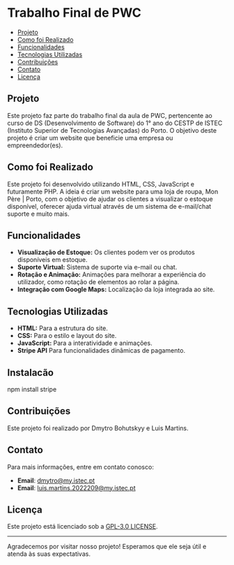 # Trabalho Final de PWC

- [Projeto](#projeto)
- [Como foi Realizado](#como-foi-realizado)
- [Funcionalidades](#funcionalidades)
- [Tecnologias Utilizadas](#tecnologias-utilizadas)
- [Contribuições](#contribuições)
- [Contato](#contato)
- [Licença](#licença)

## Projeto

Este projeto faz parte do trabalho final da aula de PWC, pertencente ao curso de DS (Desenvolvimento de Software) do 1° ano do CESTP de ISTEC (Instituto Superior de Tecnologias Avançadas) do Porto. O objetivo deste projeto é criar um website que beneficie uma empresa ou empreendedor(es).

## Como foi Realizado

Este projeto foi desenvolvido utilizando HTML, CSS, JavaScript e futuramente PHP. A ideia é criar um website para uma loja de roupa, Mon Père | Porto, com o objetivo de ajudar os clientes a visualizar o estoque disponível, oferecer ajuda virtual através de um sistema de e-mail/chat suporte e muito mais.

## Funcionalidades

- **Visualização de Estoque:** Os clientes podem ver os produtos disponíveis em estoque.
- **Suporte Virtual:** Sistema de suporte via e-mail ou chat.
- **Rotação e Animação:** Animações para melhorar a experiência do utilizador, como rotação de elementos ao rolar a página.
- **Integração com Google Maps:** Localização da loja integrada ao site.

## Tecnologias Utilizadas

- **HTML:** Para a estrutura do site.
- **CSS:** Para o estilo e layout do site.
- **JavaScript:** Para a interatividade e animações.
- **Stripe API** Para funcionalidades dinâmicas de pagamento.

## Instalacão

npm install stripe

## Contribuições

Este projeto foi realizado por Dmytro Bohutskyy e Luis Martins.

## Contato

Para mais informações, entre em contato conosco:

- **Email**: dmytro@my.istec.pt
- **Email**: luis.martins.2022209@my.istec.pt

## Licença

Este projeto está licenciado sob a [GPL-3.0 LICENSE](LICENSE).

---

Agradecemos por visitar nosso projeto! Esperamos que ele seja útil e atenda às suas expectativas.
